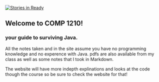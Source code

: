 [![Stories in Ready](https://badge.waffle.io/perryBunn/COMP1210.png?label=ready&title=Ready)](https://waffle.io/perryBunn/COMP1210)
## Welcome to COMP 1210!

### your guide to surviving Java.

All the notes taken and in the site assume you have no programming knowledge and no experence with Java.
pdfs are also available from my class as well as some notes that I took in Markdown.

The website will have more indepth explinations and looks at the code though the course so be sure to check the website for that!
